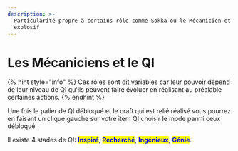 ```yaml
---
description: >-
  Particularité propre à certains rôle comme Sokka ou le Mécanicien et l'Homme
  explosif
---
```


# Les Mécaniciens et le QI

{% hint style="info" %}
Ces rôles sont dit variables car leur pouvoir dépend de leur niveau de QI qu'ils peuvent faire évoluer en réalisant au préalable certaines actions.
{% endhint %}

Une fois le palier de QI débloqué et le craft qui est relié réalisé vous pourrez en faisant un clique gauche sur votre item QI choisir le mode parmi ceux débloqué.

Il existe 4 stades de QI: <mark style="color:blue;">**Inspiré**</mark>, <mark style="color:blue;">**Recherché**</mark>, <mark style="color:blue;">**Ingénieux**</mark>, <mark style="color:blue;">**Génie**</mark>.
